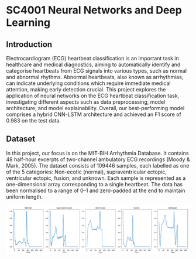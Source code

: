 # SC4001 Neural Networks and Deep Learning

## Introduction
Electrocardiogram (ECG) heartbeat classification is an important task in healthcare and medical diagnostics, aiming to automatically identify and categorise heartbeats from ECG signals into various types, such as normal and abnormal rhythms. Abnormal heartbeats, also known as arrhythmias, can indicate underlying conditions which require immediate medical attention, making early detection crucial. This project explores the application of neural networks on the ECG heartbeat classification task, investigating different aspects such as data preprocessing, model architecture, and model explainability. Overall, our best-performing model comprises a hybrid CNN-LSTM architecture and achieved an F1 score of 0.983 on the test data.

## Dataset
In this project, our focus is on the MIT-BIH Arrhythmia Database. It contains 48 half-hour excerpts of two-channel ambulatory ECG recordings (Moody & Mark, 2005). The dataset consists of 109446 samples, each labelled as one of the 5 categories: Non-ecotic (normal), supraventricular ectopic, ventricular ectopic, fusion, and unknown. Each sample is represented as a one-dimensional array corresponding to a single heartbeat. The data has been normalised to a range of 0–1 and zero-padded at the end to maintain uniform length.

![Example plot of ECG signal from each class](/figures/fig1.PNG)


